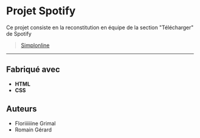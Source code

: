 # Projet Spotify

Ce projet consiste en la reconstitution en équipe de la section "Télécharger" de Spotify
>[Simplonline](https://www.spotify.com/fr/download/windows/)
-----------------------------------------------------------------------------------
## Fabriqué avec  
* __HTML__
* __CSS__

## Auteurs  
* Floriiiiiine Grimal
* Romain Gérard